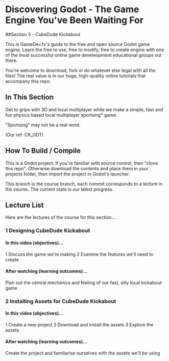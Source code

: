 # Discovering Godot - The Game Engine You've Been Waiting For
##Section 5 - CubeDude Kickabout

This is GameDev.tv's guide to the free and open source Godot game engine.  Learn the free to use, free to modify, free to create engine with one of the most successful online game develeopment educational groups out there.

You're welcome to download, fork or do whatever else legal with all the files! The real value is in our huge, high-quality online tutorials that accompany this repo.


## In This Section

Get to grips with 3D and local multiplayer while we make a simple, fast and fun physics based local multiplayer sportsing* game.

"Sportsing" may not be a real word.

(Our ref: CK_GDT)


## How To Build / Compile
This is a Godot project. If you're familiar with source control, then "clone this repo". Otherwise download the contents and place them in your projects folder, then import the project in Godot's launcher.

This branch is the course branch, each commit corresponds to a lecture in the course. The current state is our latest progress.


## Lecture List
Here are the lectures of the course for this section...


### 1 Designing CubeDude Kickabout
#### In this video (objectives)…
1 Discuss the game we're making
2 Examine the features we'll need to create

#### After watching (learning outcomes)…
Plan out the central mechanics and feeling of our fast, silly local kickabout game


### 2 Installing Assets for CubeDude Kickabout
#### In this video (objectives)…
1 Create a new project
2 Download and install the assets
3 Explore the assets

#### After watching (learning outcomes)…
Create the project and familiarise ourselves with the assets we'll be using
